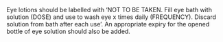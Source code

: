 Eye lotions should be labelled with ‘NOT TO BE TAKEN. Fill eye bath with solution (DOSE) and use to wash eye x times daily (FREQUENCY). Discard solution from bath after each use’. 
An appropriate expiry for the opened bottle of eye solution should also be added. 
